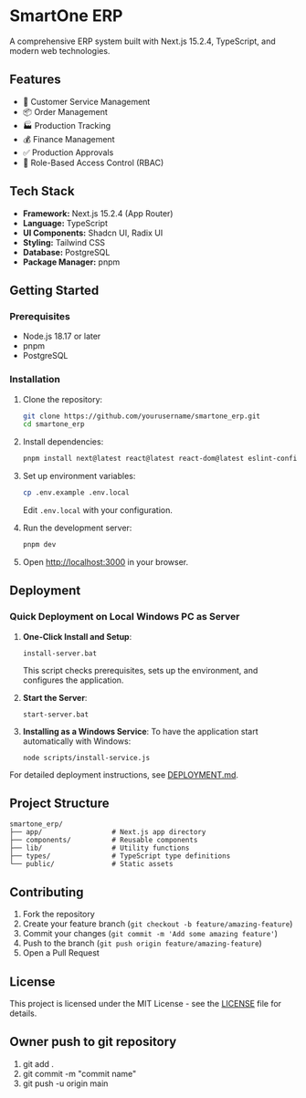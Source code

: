 # SmartOne ERP

A comprehensive ERP system built with Next.js 15.2.4, TypeScript, and modern web technologies.

## Features

- 🎯 Customer Service Management
- 📦 Order Management
- 🏭 Production Tracking
- 💰 Finance Management
- ✅ Production Approvals
- 🔐 Role-Based Access Control (RBAC)

## Tech Stack

- **Framework:** Next.js 15.2.4 (App Router)
- **Language:** TypeScript
- **UI Components:** Shadcn UI, Radix UI
- **Styling:** Tailwind CSS
- **Database:** PostgreSQL
- **Package Manager:** pnpm

## Getting Started

### Prerequisites

- Node.js 18.17 or later
- pnpm
- PostgreSQL

### Installation

1. Clone the repository:
   ```bash
   git clone https://github.com/yourusername/smartone_erp.git
   cd smartone_erp
   ```

2. Install dependencies:
   ```bash
   pnpm install next@latest react@latest react-dom@latest eslint-config-next@latest
   ```

3. Set up environment variables:
   ```bash
   cp .env.example .env.local
   ```
   Edit `.env.local` with your configuration.

4. Run the development server:
   ```bash
   pnpm dev
   ```

5. Open [http://localhost:3000](http://localhost:3000) in your browser.

## Deployment

### Quick Deployment on Local Windows PC as Server

1. **One-Click Install and Setup**:
   ```
   install-server.bat
   ```
   This script checks prerequisites, sets up the environment, and configures the application.

2. **Start the Server**:
   ```
   start-server.bat
   ```

3. **Installing as a Windows Service**:
   To have the application start automatically with Windows:
   ```
   node scripts/install-service.js
   ```

For detailed deployment instructions, see [DEPLOYMENT.md](DEPLOYMENT.md).

## Project Structure

```
smartone_erp/
├── app/                 # Next.js app directory
├── components/          # Reusable components
├── lib/                 # Utility functions
├── types/               # TypeScript type definitions
└── public/              # Static assets
```

## Contributing

1. Fork the repository
2. Create your feature branch (`git checkout -b feature/amazing-feature`)
3. Commit your changes (`git commit -m 'Add some amazing feature'`)
4. Push to the branch (`git push origin feature/amazing-feature`)
5. Open a Pull Request

## License

This project is licensed under the MIT License - see the [LICENSE](LICENSE) file for details.

## Owner push to git repository

1. git add .
2. git commit -m "commit name"
3. git push -u origin main
